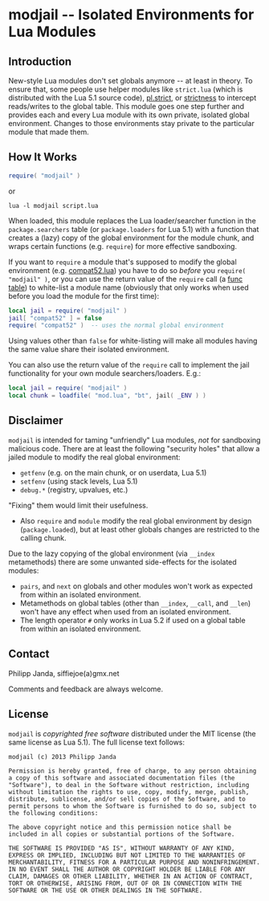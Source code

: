 #          modjail -- Isolated Environments for Lua Modules          #

##                           Introduction                           ##

New-style Lua modules don't set globals anymore -- at least in theory.
To ensure that, some people use helper modules like `strict.lua`
(which is distributed with the Lua 5.1 source code), [pl.strict][1],
or [strictness][2] to intercept reads/writes to the global table. This
module goes one step further and provides each and every Lua module
with its own private, isolated global environment. Changes to those
environments stay private to the particular module that made them.


##                           How It Works                           ##

```lua
require( "modjail" )
```
or
```Shell
lua -l modjail script.lua
```

When loaded, this module replaces the Lua loader/searcher function in
the `package.searchers` table (or `package.loaders` for Lua 5.1) with
a function that creates a (lazy) copy of the global environment for
the module chunk, and wraps certain functions (e.g. `require`) for
more effective sandboxing.

If you want to `require` a module that's supposed to modify the global
environment (e.g. [compat52.lua][3]) you have to do so *before* you
`require( "modjail" )`, or you can use the return value of the
`require` call (a [func table][4]) to white-list a module name
(obviously that only works when used before you load the module for
the first time):

```lua
local jail = require( "modjail" )
jail[ "compat52" ] = false
require( "compat52" )  -- uses the normal global environment
```

Using values other than `false` for white-listing will make all
modules having the same value share their isolated environment.

You can also use the return value of the `require` call to implement
the jail functionality for your own module searchers/loaders. E.g.:

```lua
local jail = require( "modjail" )
local chunk = loadfile( "mod.lua", "bt", jail( _ENV ) )
```


##                            Disclaimer                            ##

`modjail` is intended for taming "unfriendly" Lua modules, *not* for
sandboxing malicious code. There are at least the following "security
holes" that allow a jailed module to modify the real global
environment:

*   `getfenv` (e.g. on the main chunk, or on userdata, Lua 5.1)
*   `setfenv` (using stack levels, Lua 5.1)
*   `debug.*` (registry, upvalues, etc.)

"Fixing" them would limit their usefulness.

*   Also `require` and `module` modify the real global environment by
    design (`package.loaded`), but at least other globals changes are
    restricted to the calling chunk.

Due to the lazy copying of the global environment (via `__index`
metamethods) there are some unwanted side-effects for the isolated
modules:

*   `pairs`, and `next` on globals and other modules won't work as
    expected from within an isolated environment.
*   Metamethods on global tables (other than `__index`, `__call`, and
    `__len`) won't have any effect when used from an isolated
    environment.
*   The length operator `#` only works in Lua 5.2 if used on a global
    table from within an isolated environment.

  [1]: https://github.com/stevedonovan/Penlight/blob/master/lua/pl/strict.lua
  [2]: https://github.com/Yonaba/strictness/
  [3]: https://github.com/hishamhm/lua-compat-5.2/
  [4]: http://lua-users.org/wiki/FuncTables


##                              Contact                             ##

Philipp Janda, siffiejoe(a)gmx.net

Comments and feedback are always welcome.


##                              License                             ##

`modjail` is *copyrighted free software* distributed under the MIT
license (the same license as Lua 5.1). The full license text follows:

    modjail (c) 2013 Philipp Janda

    Permission is hereby granted, free of charge, to any person obtaining
    a copy of this software and associated documentation files (the
    "Software"), to deal in the Software without restriction, including
    without limitation the rights to use, copy, modify, merge, publish,
    distribute, sublicense, and/or sell copies of the Software, and to
    permit persons to whom the Software is furnished to do so, subject to
    the following conditions:

    The above copyright notice and this permission notice shall be
    included in all copies or substantial portions of the Software.

    THE SOFTWARE IS PROVIDED "AS IS", WITHOUT WARRANTY OF ANY KIND,
    EXPRESS OR IMPLIED, INCLUDING BUT NOT LIMITED TO THE WARRANTIES OF
    MERCHANTABILITY, FITNESS FOR A PARTICULAR PURPOSE AND NONINFRINGEMENT.
    IN NO EVENT SHALL THE AUTHOR OR COPYRIGHT HOLDER BE LIABLE FOR ANY
    CLAIM, DAMAGES OR OTHER LIABILITY, WHETHER IN AN ACTION OF CONTRACT,
    TORT OR OTHERWISE, ARISING FROM, OUT OF OR IN CONNECTION WITH THE
    SOFTWARE OR THE USE OR OTHER DEALINGS IN THE SOFTWARE.

